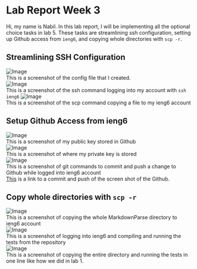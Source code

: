 # Lab Report Week 3
Hi, my name is Nabil. In this lab report, I will be implementing all the optional choice tasks in lab 5. These tasks are streamlining ssh configuration, setting up Github access from `ieng6`, and copying whole directories with `scp -r`. 
## Streamlining SSH Configuration
 ![Image](https://nabilhkhoury.github.io/cse15l-lab-reports/Screenshot98.png)\
This is a screenshot of the config file that I created. \
![Image](https://nabilhkhoury.github.io/cse15l-lab-reports/Screenshot99.png)\
This is a screenshot of the ssh command logging into my account with `ssh ieng6`
![Image]()\
This is a screenshot of the scp command copying a file to my ieng6 account
## Setup Github Access from ieng6
![Image]()\
This is a screenshot of my public key stored in Github\
![Image]()\
This is a screenshot of where my private key is stored \
![Image]()\
This is a screenshot of git commands to commit and push a change to Github while logged into ieng6 account\
[This]() is a link to a commit and push of the screen shot of the Github.
## Copy whole directories with `scp -r`
![Image]()\
This is a screenshot of copying the whole MarkdownParse directory to ieng6 account \
![Image]() \
This is a screenshot of logging into ieng6 and compiling and running the tests from the repository \
![Image]()\
This is a screenshot of copying the entire directory and running the tests in one line like how we did in lab 1. 